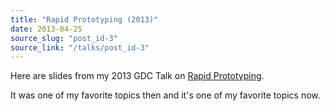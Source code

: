 ```yaml
---
title: "Rapid Prototyping (2013)"
date: 2013-04-25
source_slug: "post_id-3"
source_link: "/talks/post_id-3"
---
```


Here are slides from my 2013 GDC Talk on [Rapid Prototyping](http://drewskillman.com/gdc2013_rapid_prototyping.pdf).

It was one of my favorite topics then and it's one of my favorite topics now.
